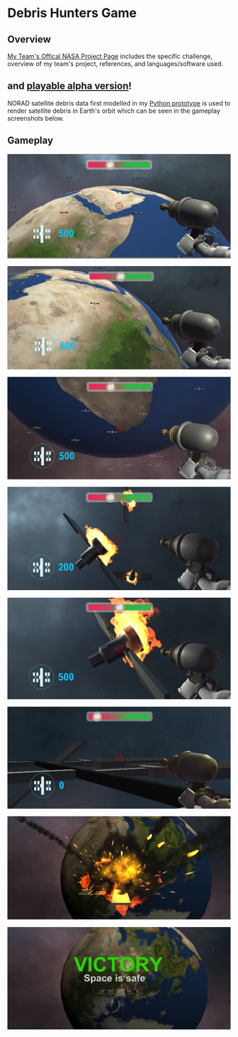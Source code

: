 # Debris Hunters Game
## Overview
[My Team's Offical NASA Project Page](https://2019.spaceappschallenge.org/challenges/stars/orbital-scrap-metal-the-video-game/teams/the-debris-hunters/project) includes the specific challenge, overview of my team's project, references, and languages/software used. 
## and [playable alpha version](https://www.debrishunters.co/)!

NORAD satellite debris data first modelled in my [Python prototype](https://github.com/robertnester/space-debris-sim) is used to render satellite debris in Earth's orbit which can be seen in the gameplay screenshots below.

## Gameplay
![Screenshot 1](screenshots/SC1.png)

![Screenshot 2](screenshots/SC2.png)

![Screenshot 3](screenshots/SC3.png)

![Screenshot 4](screenshots/SC4.png)

![Screenshot 5](screenshots/SC5.png)

![Screenshot 6](screenshots/SC6.png)

![Screenshot 7](screenshots/SC7.png)

![Screenshot 8](screenshots/SC8.png)

